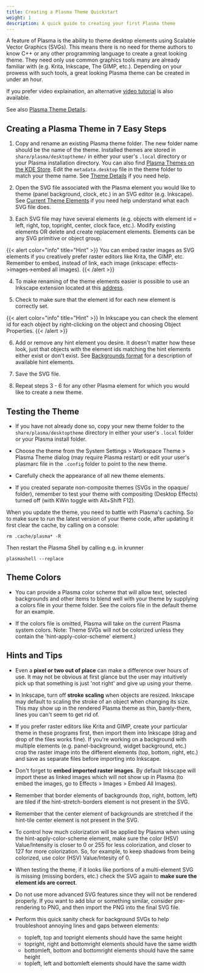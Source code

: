 ```yaml
---
title: Creating a Plasma Theme Quickstart
weight: 1
description: A quick guide to creating your first Plasma theme
---
```


A feature of Plasma is the ability to theme desktop elements using Scalable
Vector Graphics (SVGs). This means there is no need for theme authors to know
C++ or any other programming language to create a great looking theme. They
need only use common graphics tools many are already familiar with (e.g. Krita,
Inkscape, The GIMP, etc.). Depending on your prowess with such tools, a great
looking Plasma theme can be created in under an hour.

If you prefer video explaination, an alternative
[video tutorial](https://www.youtube.com/playlist?list=PLX3_anRd8Mp7ibLDlSEJHNzSBaTslFp-x) is also available.

See also [Plasma Theme Details](../theme-details).

## Creating a Plasma Theme in 7 Easy Steps

1. Copy and rename an existing Plasma theme folder. The new folder name should
be the name of the theme. Installed themes are stored in `share/plasma/desktoptheme/`
in either your user's `.local` directory or your Plasma installation directory.
You can also find [Plasma Themes on the KDE Store](https://store.kde.org/browse/cat/104/order/latest/). Edit the `metadata.desktop` file
in the theme folder to match your theme name. See [Theme Details](../theme-details)
if you need help.

2. Open the SVG file associated with the Plasma element you would like to theme
(panel background, clock, etc.) in an SVG editor (e.g. Inkscape). See
[Current Theme Elements](../theme-details#current-theme-elements) if you need
help understand what each SVG file does.

3. Each SVG file may have several elements (e.g. objects with element id = left,
right, top, topright, center, clock face, etc.). Modify existing elements OR delete
and create replacement elements. Elements can be any SVG primitive or object group.

{{< alert color="info" title="Hint" >}}
You can embed raster images as SVG elements if you creatively prefer raster editors
like Krita, the GIMP, etc. Remember to embed, instead of link, each image (inkscape:
effects->images->embed all images).
{{< /alert >}}

4. To make renaming of the theme elements easier is possible to use an Inkscape
extension located at this
[address](https://websvn.kde.org/trunk/playground/artwork/Oxygen/notmart/inkscapeextensions/).

5. Check to make sure that the element id for each new element is correctly set.

{{< alert color="info" title="Hint" >}}
In Inkscape you can check the element id for each object by right-clicking on the
object and choosing Object Properties.
{{< /alert >}}

6. Add or remove any hint element you desire. It doesn't matter how these look,
just that objects with the element ids matching the hint elements either exist or
don't exist. See [Backgrounds format](../theme-details#background-svg-format) for a
description of available hint elements.

7. Save the SVG file.

8. Repeat steps 3 - 6 for any other Plasma element for which you would like to
create a new theme.

## Testing the Theme

* If you have not already done so, copy your new theme folder to the
`share/plasma/desktoptheme` directory in either your user's `.local` folder or your
Plasma install folder.

* Choose the theme from the System Settings > Workspace Theme > Plasma Theme dialog
(may require Plasma restart) or edit your user's plasmarc file in the `.config`
folder to point to the new theme.

* Carefully check the appearance of all new theme elements.

* If you created separate non-composite themes (SVGs in the opaque/ folder), remember
to test your theme with compositing (Desktop Effects) turned off (with KWin toggle
with <kdb>Alt</kdb>+<kdb>Shift</kdb> <kdb>F12</kdb>).

When you update the theme, you need to battle with Plasma's caching. So to make sure
to run the latest version of your theme code, after updating it first clear the cache,
by calling on a console:

```
rm .cache/plasma* -R
```

Then restart the Plasma Shell by calling e.g. in krunner

```
plasmashell --replace
```

## Theme Colors

* You can provide a Plasma color scheme that will allow text, selected backgrounds and
other items to blend well with your theme by supplying a colors file in your theme folder.
See the colors file in the default theme for an example.

* If the colors file is omitted, Plasma will take on the current Plasma system colors.
Note: Theme SVGs will not be colorized unless they contain the 'hint-apply-color-scheme'
element.)

## Hints and Tips

* Even a **pixel or two out of place** can make a difference over hours of use. It may not
be obvious at first glance but the user may intuitively pick up that something is just
'not right' and give up using your theme.

* In Inkscape, turn off **stroke scaling** when objects are resized. Inkscape may default
to scaling the stroke of an object when changing its size. This may show up in the rendered
Plasma theme as thin, barely-there, lines you can't seem to get rid of.

* If you prefer raster editors like Krita and GIMP, create your particular theme in these
programs first, then import them into Inkscape (drag and drop of the files works fine). If
you're working on a background with multiple elements (e.g. panel-background, widget
background, etc.) crop the raster image into the different elements (top, bottom, right,
etc.) and save as separate files before importing into Inkscape.

* Don't forget to **embed imported raster images**. By default Inkscape will import these
as linked images which will not show up in Plasma (to embed the images, go to Effects >
Images > Embed All Images).

* Remember that border elements of backgrounds (top, right, bottom, left) are tiled if the
hint-stretch-borders element is not present in the SVG.

* Remember that the center element of backgrounds are stretched if the hint-tile center
element is not present in the SVG.

* To control how much colorization will be applied by Plasma when using the
hint-apply-color-scheme element, make sure the color (HSV) Value/Intensity is closer to 0
or 255 for less colorization, and closer to 127 for more colorization. So, for example, to
keep shadows from being colorized, use color (HSV) Value/Intesity of 0.

* When testing the theme, if it looks like portions of a multi-element SVG is missing
(missing borders, etc.) check the SVG again to **make sure the element ids are correct**.

* Do not use more advanced SVG features since they will not be rendered properly. If you
want to add blur or something similar, consider pre-rendering to PNG, and then import the
PNG into the final SVG file.

* Perform this quick sanity check for background SVGs to help troubleshoot annoying lines
and gaps between elements:

  * topleft, top and topright elements should have the same height
  * topright, right and bottomright elements should have the same width
  * bottomleft, bottom and bottomright elements should have the same height
  * topleft, left and bottomleft elements should have the same width

